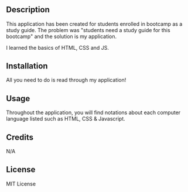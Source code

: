 # <Study-Guide-Application>

## Description

This application has been created for students enrolled in bootcamp as a study guide. The problem was "students need a study guide for this bootcamp" and the solution is my application. 

I learned the basics of HTML, CSS and JS. 

## Installation

All you need to do is read through my application!

## Usage

Throughout the application, you will find notations about each computer language listed such as HTML, CSS & Javascript.

## Credits

N/A

## License

MIT License

